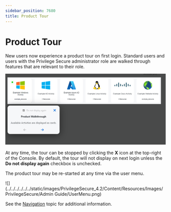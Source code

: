 ```yaml
---
sidebar_position: 7680
title: Product Tour
---
```


# Product Tour

New users now experience a product tour on first login. Standard users and users with the Privilege Secure administrator role are walked through features that are relevant to their role.

![](../../../../../../static/images/PrivilegeSecure_4.2/Content/Resources/Images/PrivilegeSecure/AccessManagement/Admin/Navigation/ProductTour.png)

At any time, the tour can be stopped by clicking the **X** icon at the top-right of the Console. By default, the tour will not display on next login unless the **Do not display again** checkbox is unchecked.

The product tour may be re-started at any time via the user menu.

![](../../../../../../static/images/PrivilegeSecure_4.2/Content/Resources/Images/PrivilegeSecure/Admin Guide/UserMenu.png)

See the [Navigation](Navigation "Navigation") topic for additional information.